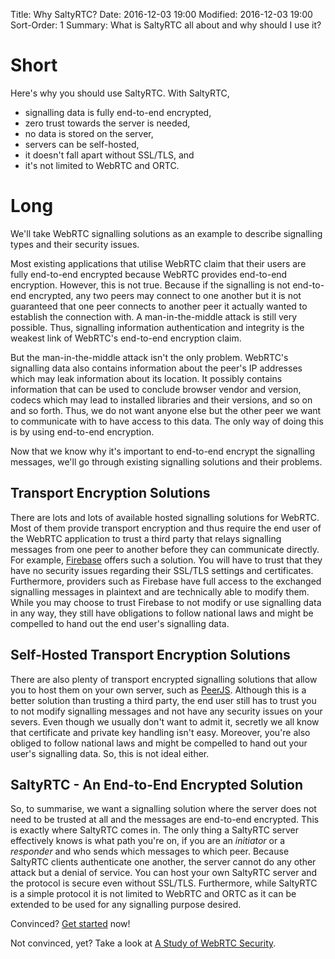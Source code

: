 Title: Why SaltyRTC?
Date: 2016-12-03 19:00
Modified: 2016-12-03 19:00
Sort-Order: 1
Summary: What is SaltyRTC all about and why should I use it?

# Short

Here's why you should use SaltyRTC. With SaltyRTC,

* signalling data is fully end-to-end encrypted,
* zero trust towards the server is needed,
* no data is stored on the server,
* servers can be self-hosted,
* it doesn't fall apart without SSL/TLS, and
* it's not limited to WebRTC and ORTC.

# Long

We'll take WebRTC signalling solutions as an example to describe signalling 
types and their security issues.

Most existing applications that utilise WebRTC claim that their users are fully 
end-to-end encrypted because WebRTC provides end-to-end encryption. However, 
this is not true. Because if the signalling is not end-to-end encrypted, any 
two peers may connect to one another but it is not guaranteed that one peer 
connects to another peer it actually wanted to establish the connection with. A 
man-in-the-middle attack is still very possible. Thus, signalling information 
authentication and integrity is the weakest link of WebRTC's end-to-end 
encryption claim.

But the man-in-the-middle attack isn't the only problem. WebRTC's signalling 
data also contains information about the peer's IP addresses which may leak 
information about its location. It possibly contains information that can be 
used to conclude browser vendor and version, codecs which may lead to installed 
libraries and their versions, and so on and so forth. Thus, we do not want 
anyone else but the other peer we want to communicate with to have access to 
this data. The only way of doing this is by using end-to-end encryption.

Now that we know why it's important to end-to-end encrypt the signalling 
messages, we'll go through existing signalling solutions and their problems.

## Transport Encryption Solutions

There are lots and lots of available hosted signalling solutions for WebRTC. 
Most of them provide transport encryption and thus require the end user of the 
WebRTC application to trust a third party that relays signalling messages from 
one peer to another before they can communicate directly. For example, 
[Firebase][firebase] offers such a solution. You will have to trust that they 
have no security issues regarding their SSL/TLS settings and certificates. 
Furthermore, providers such as Firebase have full access to the exchanged 
signalling messages in plaintext and are technically able to modify them. While 
you may choose to trust Firebase to not modify or use signalling data in any 
way, they still have obligations to follow national laws and might be compelled 
to hand out the end user's signalling data.

## Self-Hosted Transport Encryption Solutions

There are also plenty of transport encrypted signalling solutions that allow 
you to host them on your own server, such as [PeerJS][peer-js]. Although this 
is a better solution than trusting a third party, the end user still has to 
trust you to not modify signalling messages and not have any security issues on 
your severs. Even though we usually don't want to admit it, secretly we all 
know that certificate and private key handling isn't easy. Moreover, you're 
also obliged to follow national laws and might be compelled to hand out your 
user's signalling data. So, this is not ideal either.

## SaltyRTC - An End-to-End Encrypted Solution

So, to summarise, we want a signalling solution where the server does not need 
to be trusted at all and the messages are end-to-end encrypted. This is exactly 
where SaltyRTC comes in. The only thing a SaltyRTC server effectively knows is 
what path you're on, if you are an *initiator* or a *responder* and who sends 
which messages to which peer. Because SaltyRTC clients authenticate one 
another, the server cannot do any other attack but a denial of service. You can 
host your own SaltyRTC server and the protocol is secure even without SSL/TLS. 
Furthermore, while SaltyRTC is a simple protocol it is not limited to WebRTC 
and ORTC as it can be extended to be used for any signalling purpose desired.

Convinced? [Get started][getting-started] now!

Not convinced, yet? Take a look at
[A Study of WebRTC Security][webrtc-security].

[firebase]: https://firebase.google.com
[peer-js]: https://github.com/peers/peerjs-server
[getting-started]: {filename}/pages/getting_started.md
[webrtc-security]: https://webrtc-security.github.io

